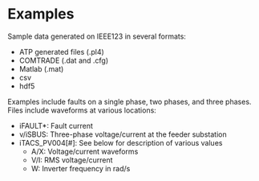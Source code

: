 # Examples

Sample data generated on IEEE123 in several formats:

- ATP generated files (.pl4)
- COMTRADE (.dat and .cfg)
- Matlab (.mat)
- csv
- hdf5

Examples include faults on a single phase, two phases, and three phases. Files include waveforms at various locations:

- iFAULT*: Fault current
- v/iSBUS: Three-phase voltage/current at the feeder substation
- iTACS_PV004[#]: See below for description of various values
  - A/X: Voltage/current waveforms
  - V/I: RMS voltage/current
  - W: Inverter frequency in rad/s